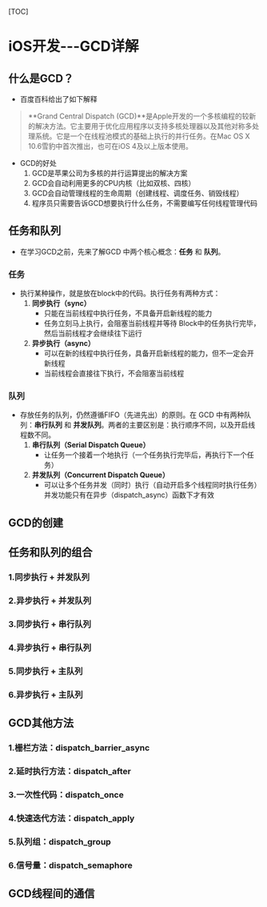 [TOC]

# iOS开发---GCD详解

## 什么是GCD？

- 百度百科给出了如下解释

> **Grand Central Dispatch (GCD)**是Apple开发的一个多核编程的较新的解决方法。它主要用于优化应用程序以支持多核处理器以及其他对称多处理系统。它是一个在线程池模式的基础上执行的并行任务。在Mac OS X 10.6雪豹中首次推出，也可在iOS 4及以上版本使用。

- GCD的好处
  1. GCD是苹果公司为多核的并行运算提出的解决方案
  2. GCD会自动利用更多的CPU内核（比如双核、四核）
  3. GCD会自动管理线程的生命周期（创建线程、调度任务、销毁线程）
  4. 程序员只需要告诉GCD想要执行什么任务，不需要编写任何线程管理代码

## 任务和队列

- 在学习GCD之前，先来了解GCD 中两个核心概念：**任务** 和 **队列**。

### 任务

- 执行某种操作，就是放在block中的代码。执行任务有两种方式：
  1. **同步执行（sync）**
     - 只能在当前线程中执行任务，不具备开启新线程的能力
     - 任务立刻马上执行，会阻塞当前线程并等待 Block中的任务执行完毕，然后当前线程才会继续往下运行
  2. **异步执行（async）**
     - 可以在新的线程中执行任务，具备开启新线程的能力，但不一定会开新线程
     - 当前线程会直接往下执行，不会阻塞当前线程

### 队列

- 存放任务的队列，仍然遵循FIFO（先进先出）的原则。在 GCD 中有两种队列：**串行队列** 和 **并发队列**。两者的主要区别是：执行顺序不同，以及开启线程数不同。
  1. **串行队列（Serial Dispatch Queue）**
     - 让任务一个接着一个地执行（一个任务执行完毕后，再执行下一个任务）
  2. **并发队列（Concurrent Dispatch Queue）**
     - 可以让多个任务并发（同时）执行（自动开启多个线程同时执行任务）并发功能只有在异步（dispatch_async）函数下才有效

## GCD的创建

## 任务和队列的组合

### 1.同步执行 + 并发队列

### 2.异步执行 + 并发队列

### 3.同步执行 + 串行队列

### 4.异步执行 + 串行队列

### 5.同步执行 + 主队列

### 6.异步执行 + 主队列

## GCD其他方法

### 1.栅栏方法：dispatch_barrier_async

### 2.延时执行方法：dispatch_after

### 3.一次性代码：dispatch_once

### 4.快速迭代方法：dispatch_apply

### 5.队列组：dispatch_group

### 6.信号量：dispatch_semaphore

## GCD线程间的通信